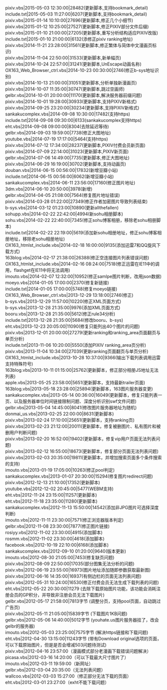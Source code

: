 pixiv.vbs|2015-05-03 12:30:00|28482(更新脚本,支持bookmark_detail)<br />
include.txt|2015-05-03 11:27:00|6207(更新脚本,支持bookmark_detail)<br />
pixiv.vbs|2015-01-14 10:10:00|27696(更新脚本,修正几个小细节)<br />
pixiv.vbs|2015-01-12 10:25:00|27527(更新脚本,修正PIXIV部分文件后缀)<br />
pixiv.vbs|2015-01-10 21:00:00|27205(更新脚本,重写分析结构适应PIXIV改版)<br />
include.txt|2015-01-10 21:00:00|6132(添修正pixiv ranking地址)<br />
pixiv.vbs|2014-11-21 23:28:00|31561(更新脚本,修正繁体与简体中文漫画页标识)<br />
pixiv.vbs|2014-11-04 22:50:00|31533(更新脚本,新单幅页)<br />
pixiv.vbs|2014-10-24 22:57:00|31241(更新脚本,UnEscape动画名称)<br />
OX163_Web_Browser_ctrl.vbs|2014-10-23 00:30:00|2746(修正b-sys地址识别)<br />
pixiv.vbs|2014-10-13 21:00:00|31051(更新脚本,分析单独新漫画页)<br />
pixiv.vbs|2014-10-07 11:35:00|30747(更新脚本,跳过空画师)<br />
gelbr.vbs|2014-10-01 20:00:00|11170(更新脚本,解决服务器前缀问题)<br />
pixiv.vbs|2014-10-01 19:28:00|30933(更新脚本,支持PIXIV新格式)<br />
pixiv.vbs|2014-09-25 23:20:00|30234(更新脚本,支持PIXIV新格式)<br />
sankakucomplex.vbs|2014-09-08 10:30:00|17482(支持https)<br />
include.txt|2014-09-08 09:30:00|6133(sankakucomplex支持https)<br />
eht.vbs|2014-09-08 09:00:00|8304(去除延迟等待)<br />
gelbr.vbs|2014-09-03 19:59:00|7738(修正大图地址)<br />
youtube.vbs|2014-07-19 17:17:00|5464(支持https)<br />
pixiv.vbs|2014-07-12 17:34:00|28237(更新脚本,PIXIV付费会员新页面)<br />
pixiv.vbs|2014-07-09 22:14:00|31023(更新脚本,PIXIV新页面)<br />
gelbr.vbs|2014-07-06 14:49:00|7735(更新脚本,修正大图地址)<br />
pixiv.vbs|2014-06-29 16:19:00|30702(更新脚本,支持动画页)<br />
douban.vbs|2014-06-15 00:56:00|17832(新增豆瓣小站)<br />
include.txt|2014-06-15 00:56:00|6062(新增豆瓣小站)<br />
sankakucomplex.vbs|2014-06-11 23:56:00|17160(修正图片地址)<br />
3dm.vbs|2014-06-10 20:50:00|3978(新增)<br />
gelbr.vbs|2014-04-05 21:08:00|7564(修复图片地址错误)<br />
pixiv.vbs|2014-03-28 01:22:00|27349(修正作者加密图片导致列表结束)<br />
b-sys.vbs|2014-03-12 01:23:00|10890(更新allthefallen)<br />
sohupp.vbs|2014-02-22 22:42:00|4994(新sohu相册脚本)<br />
sohu.vbs|2014-02-22 22:40:00|7345(修正sohu博客相册，移除老sohu相册脚本)<br />
include.txt|2014-02-22 22:19:00|5619(添加新sohu相册地址，修正sohu博客相册地址，移除老sohu相册地址)<br />
OX163\_htmlst\_include.vbs|2014-02-18 16:00:00|9135(添加迅雷7和QQ旋风下载方式)<br />
163blog.vbs|2014-02-17 21:38:00|26388(修正空连接图片列表错误问题)<br />
OX163\_htmlst\_include.vbs|2014-02-16 08:24:00|7518(修正迅雷在IE11中的调用，flashget在IE11中将无法调用)<br />
imouto.vbs|2014-02-07 12:32:00|10952(修正samlpe图片判断，改用json数据)<br />
moeyo.vbs|2014-01-05 17:00:00|2370(修复新链接)<br />
include.txt|2014-01-05 17:00:00|5748(修复moeyo链接)<br />
OX163\_Web\_Browser\_ctrl.vbs|2013-12-29 13:18:00|2746(修正)<br />
b-sys.vbs|2013-12-29 11:57:00|10220(修正XML页面方式)<br />
b-sys.vbs|2013-12-28 21:35:00|9976(添加XML页面方式)<br />
booru.vbs|2013-12-28 21:35:00|5612(修正rule34分析)<br />
include.txt|2013-12-28 21:35:00|5684(修改booru、b-sys)<br />
eht.vbs|2013-12-23 20:05:00|11090(修复只能列出40个图片的问题)<br />
pixiv.vbs|2013-12-01 20:00:00|27279(更新ranking和ranking\_area页面翻页与单页分析)<br />
include.txt|2013-11-06 10:20:00|5550(添加PIXIV ranking\_area页分析)<br />
pixiv.vbs|2013-11-04 10:34:00|27039(更新ranking页面翻页与单页分析)<br />
OX163\_htmlst\_include.vbs|2013-10-28 10:37:00|9366(输出下载列表调用迅雷支持特殊符号)<br />
163blog.vbs|2013-10-11 01:15:00|25762(更新脚本，修正部分相册JS地址无法列表)<br />
apple.vbs|2013-05-25 23:58:00|5651(更新脚本，支持最新trailer页面)<br />
163blog.vbs|2013-05-18 23:28:00|25894(更新脚本，163图片服务器变更)<br />
sankakucomplex.vbs|2013-05-14 00:36:00|16049(更新脚本，修复只能列表一页、以及服务器单位时间链接限制问题、深度分析识别swf文件问题)<br />
gelbr.vbs|2013-05-04 14:45:00|8041(修改图片服务器地址为随机)<br />
donmai\_us.vbs|2013-02-25 22:00:00|8631(更新脚本)<br />
pixiv.vbs|2013-02-24 17:10:00|25651(更新脚本，支持ranking页)<br />
pixiv.vbs|2013-02-23 21:12:00|20011(更新脚本，修复被删图片、私有图片和被删用户判断问题)<br />
pixiv.vbs|2013-02-20 16:52:00|19402(更新脚本，修复vip用户页面无法列表问题)<br />
pixiv.vbs|2013-02-12 16:55:00|18673(更新脚本，修复部分页面无法列表问题)<br />
pixiv.vbs|2013-02-03 20:35:00|19811(更新脚本，并增加搜索页面多个条件搜索的支持)<br />
imouto.vbs|2013-01-19 17:05:00|10263(修正pool判定)<br />
sankakucomplex.vbs|2013-01-07 20:30:00|15294(修复图片redirect问题)<br />
pixiv.vbs|2012-12-13 21:10:00|17352(更新脚本)<br />
youtube.vbs|2012-12-02 20:45:00|5477(WEBM支持)<br />
eht.vbs|2012-11-24 23:15:00|11257(更新脚本)<br />
eht.vbs|2012-11-18 23:35:00|11280(更新脚本)<br />
sankakucomplex.vbs|2012-11-13 15:50:00|14542(添加非JPG图片可选择深度判断)<br />
imouto.vbs|2012-11-11 23:30:00|7571(修正浏览器版本判定)<br />
gelbr.vbs|2012-11-08 23:30:00|7877(修正图片链接)<br />
rosiyy.vbs|2012-11-02 23:30:00|4915(添加脚本)<br />
rosmm.vbs|2012-11-02 23:30:00|4618(添加脚本)<br />
facebook.vbs|2012-10-19 22:10:00|6168(添加脚本)<br />
sankakucomplex.vbs|2012-09-10 01:20:00|9640(版本更新)<br />
imouto.vbs|2012-08-30 21:05:00|7453(修复缺页问题)<br />
pixiv.vbs|2012-08-09 22:50:00|17035(部分图集无法分析的问题)<br />
pixiv.vbs|2012-06-19 23:55:00|16973(图片地址添加随即参数获取最新图)<br />
pixiv.vbs|2012-06-16 14:35:00|16937(有侧边栏的页面无法列表问题)<br />
pixiv.vbs|2012-05-31 10:24:00|16530(修正付费会员无法生成下载列表的问题)<br />
eht.vbs|2012-05-22 20:30:00|11279 (去除下载原始图片功能，该功能会消耗注册会员的GP积分，并导致非注册会员无法下载图片)<br />
gelbr.vbs|2012-05-17 21:58:00|7813字节 (调整分页，支持pool页面，自动跳过广告页)<br />
pixiv.vbs|2012-05-11 21:05:00|15839字节 (下载图片1KB问题)<br />
gelbr.vbs|2012-05-06 14:40:00|5012字节 (youhate.us图片服务器挂了，改会gelbr的服务器)<br />
imouto.vbs|2012-05-03 23:25:00|7575字节 (解决https链接和下载问题)<br />
eht.vbs|2012-04-30 13:15:00|11243字节 (带有Download original选项的页面，可以下载原始图片，但是是否会增减503问题待测试)<br />
pixiv.vbs|2012-04-16 23:57:00（漫画模式部分老漫画下载错误问题解决）<br />
picasa.vbs|2012-03-16 14:20:00（可以下载最大尺寸图片了）<br />
imouto.vbs|2012-03-11 19:59:00（新网址） <br />
gelbr.vbs|2012-03-04 20:35:00（无法列表问题）<br />
wallcoo.vbs|2012-03-03 15:27:00（修正部分无法下载的页面）<br />
eht.vbs|2012-03-01 23:27:00（exht不能下载问题）